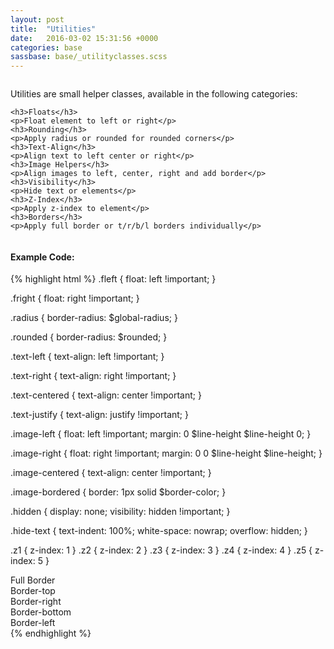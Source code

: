 ```yaml
---
layout: post
title:  "Utilities"
date:   2016-03-02 15:31:56 +0000
categories: base
sassbase: base/_utilityclasses.scss
---
```


<div class="row column">
    <p class="lead-text">Utilities are small helper classes, available in the following categories:</p>

    <h3>Floats</h3>
    <p>Float element to left or right</p>
    <h3>Rounding</h3>
    <p>Apply radius or rounded for rounded corners</p>
    <h3>Text-Align</h3>
    <p>Align text to left center or right</p>
    <h3>Image Helpers</h3>
    <p>Align images to left, center, right and add border</p>
    <h3>Visibility</h3>
    <p>Hide text or elements</p>
    <h3>Z-Index</h3>
    <p>Apply z-index to element</p>
    <h3>Borders</h3>
    <p>Apply full border or t/r/b/l borders individually</p>

</div>

<div class="row column">
<h4>Example Code:</h4>
{% highlight html %}
<!-- Floats -->
.fleft {
    float: left !important;
}

.fright {
    float: right !important;
}

<!-- Rounding -->
.radius {
    border-radius: $global-radius;
}

.rounded {
    border-radius: $rounded;
}

<!--  Text-Align -->
.text-left {
    text-align: left !important;
}

.text-right {
    text-align: right !important;
}

.text-centered {
    text-align: center !important;
}

.text-justify {
    text-align: justify !important;
}

<!-- Image Helpers -->
.image-left {
    float: left !important;
    margin: 0 $line-height $line-height 0;
}

.image-right {
    float: right !important;
    margin: 0  0 $line-height $line-height;
}

.image-centered {
    text-align: center !important;
}

.image-bordered {
    border: 1px solid $border-color;
}

<!-- Visibility -->
.hidden {
    display: none;
    visibility: hidden !important;
}

.hide-text {
    text-indent: 100%;
    white-space: nowrap;
    overflow: hidden;
}

<!-- Z-Index -->
.z1 { z-index: 1 }
.z2 { z-index: 2 }
.z3 { z-index: 3 }
.z4 { z-index: 4 }
.z5 { z-index: 5 }

<!-- Borders -->
<div class="border">Full Border</div>
<div class="border-top">Border-top</div>
<div class="border-right">Border-right</div>
<div class="border-bottom">Border-bottom</div>
<div class="border-left">Border-left</div>
{% endhighlight %}
</div>